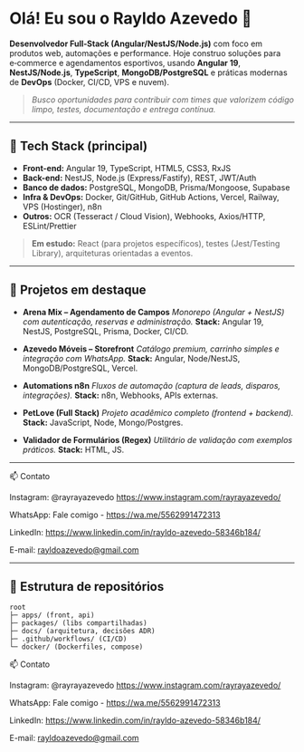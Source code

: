 # Olá! Eu sou o Rayldo Azevedo 👋

**Desenvolvedor Full‑Stack (Angular/NestJS/Node.js)** com foco em produtos web, automações e performance. Hoje construo soluções para e‑commerce e agendamentos esportivos, usando **Angular 19**, **NestJS/Node.js**, **TypeScript**, **MongoDB/PostgreSQL** e práticas modernas de **DevOps** (Docker, CI/CD, VPS e nuvem).

> *Busco oportunidades para contribuir com times que valorizem código limpo, testes, documentação e entrega contínua.*

---

## 🚀 Tech Stack (principal)

* **Front-end:** Angular 19, TypeScript, HTML5, CSS3, RxJS
* **Back-end:** NestJS, Node.js (Express/Fastify), REST, JWT/Auth
* **Banco de dados:** PostgreSQL, MongoDB, Prisma/Mongoose, Supabase
* **Infra & DevOps:** Docker, Git/GitHub, GitHub Actions, Vercel, Railway, VPS (Hostinger), n8n
* **Outros:** OCR (Tesseract / Cloud Vision), Webhooks, Axios/HTTP, ESLint/Prettier

> **Em estudo:** React (para projetos específicos), testes (Jest/Testing Library), arquiteturas orientadas a eventos.

---

## 📌 Projetos em destaque


* **Arena Mix – Agendamento de Campos**
  *Monorepo (Angular + NestJS) com autenticação, reservas e administração.*
  **Stack:** Angular 19, NestJS, PostgreSQL, Prisma, Docker, CI/CD.

* **Azevedo Móveis – Storefront**
  *Catálogo premium, carrinho simples e integração com WhatsApp.*
  **Stack:** Angular, Node/NestJS, MongoDB/PostgreSQL, Vercel.

* **Automations n8n**
  *Fluxos de automação (captura de leads, disparos, integrações).*
  **Stack:** n8n, Webhooks, APIs externas.

* **PetLove (Full Stack)**
  *Projeto acadêmico completo (frontend + backend).*
  **Stack:** JavaScript, Node, Mongo/Postgres.

* **Validador de Formulários (Regex)**
  *Utilitário de validação com exemplos práticos.*
  **Stack:** HTML, JS.

---

📫 Contato

Instagram: @rayrayazevedo https://www.instagram.com/rayrayazevedo/

WhatsApp: Fale comigo - https://wa.me/5562991472313

LinkedIn: https://www.linkedin.com/in/rayldo-azevedo-58346b184/

E-mail: rayldoazevedo@gmail.com

---

## 🧩 Estrutura de repositórios

```
root
├─ apps/ (front, api)
├─ packages/ (libs compartilhadas)
├─ docs/ (arquitetura, decisões ADR)
├─ .github/workflows/ (CI/CD)
└─ docker/ (Dockerfiles, compose)
```


📫 Contato

Instagram: @rayrayazevedo https://www.instagram.com/rayrayazevedo/

WhatsApp: Fale comigo - https://wa.me/5562991472313

LinkedIn: https://www.linkedin.com/in/rayldo-azevedo-58346b184/

E-mail: rayldoazevedo@gmail.com

